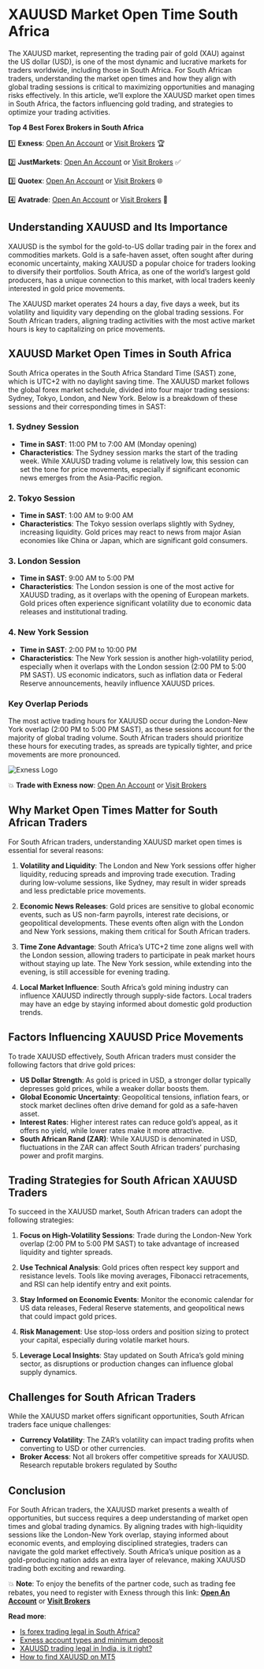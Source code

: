 # XAUUSD Market Open Time South Africa

The XAUUSD market, representing the trading pair of gold (XAU) against the US dollar (USD), is one of the most dynamic and lucrative markets for traders worldwide, including those in South Africa. For South African traders, understanding the market open times and how they align with global trading sessions is critical to maximizing opportunities and managing risks effectively. In this article, we’ll explore the XAUUSD market open times in South Africa, the factors influencing gold trading, and strategies to optimize your trading activities.

**Top 4 Best Forex Brokers in South Africa**

1️⃣ **Exness**: [Open An Account](https://one.exnesstrack.org/boarding/sign-up/a/89rj8di4n7) or [Visit Brokers](https://one.exnesstrack.org/a/89rj8di4n7) 🏆

2️⃣ **JustMarkets**: [Open An Account](https://one.justmarkets.link/a/9kcl30pnpy/landing/quick-start) or [Visit Brokers](https://one.justmarkets.link/a/9kcl30pnpy) ✅

3️⃣ **Quotex**: [Open An Account](https://broker-qx.pro/sign-up/?lid=907995) or [Visit Brokers](https://broker-qx.pro/?lid=907993) 🌐

4️⃣ **Avatrade**: [Open An Account](https://www.avatrade.com/trading-account2?versionId=10301&tag=200369) or [Visit Brokers](https://www.avatrade.com/?versionId=10301&tag=200369) 💯

## Understanding XAUUSD and Its Importance

XAUUSD is the symbol for the gold-to-US dollar trading pair in the forex and commodities markets. Gold is a safe-haven asset, often sought after during economic uncertainty, making XAUUSD a popular choice for traders looking to diversify their portfolios. South Africa, as one of the world’s largest gold producers, has a unique connection to this market, with local traders keenly interested in gold price movements.

The XAUUSD market operates 24 hours a day, five days a week, but its volatility and liquidity vary depending on the global trading sessions. For South African traders, aligning trading activities with the most active market hours is key to capitalizing on price movements.

## XAUUSD Market Open Times in South Africa

South Africa operates in the South Africa Standard Time (SAST) zone, which is UTC+2 with no daylight saving time. The XAUUSD market follows the global forex market schedule, divided into four major trading sessions: Sydney, Tokyo, London, and New York. Below is a breakdown of these sessions and their corresponding times in SAST:

### 1. **Sydney Session**
- **Time in SAST**: 11:00 PM to 7:00 AM (Monday opening)
- **Characteristics**: The Sydney session marks the start of the trading week. While XAUUSD trading volume is relatively low, this session can set the tone for price movements, especially if significant economic news emerges from the Asia-Pacific region.

### 2. **Tokyo Session**
- **Time in SAST**: 1:00 AM to 9:00 AM
- **Characteristics**: The Tokyo session overlaps slightly with Sydney, increasing liquidity. Gold prices may react to news from major Asian economies like China or Japan, which are significant gold consumers.

### 3. **London Session**
- **Time in SAST**: 9:00 AM to 5:00 PM
- **Characteristics**: The London session is one of the most active for XAUUSD trading, as it overlaps with the opening of European markets. Gold prices often experience significant volatility due to economic data releases and institutional trading.

### 4. **New York Session**
- **Time in SAST**: 2:00 PM to 10:00 PM
- **Characteristics**: The New York session is another high-volatility period, especially when it overlaps with the London session (2:00 PM to 5:00 PM SAST). US economic indicators, such as inflation data or Federal Reserve announcements, heavily influence XAUUSD prices.

### Key Overlap Periods
The most active trading hours for XAUUSD occur during the London-New York overlap (2:00 PM to 5:00 PM SAST), as these sessions account for the majority of global trading volume. South African traders should prioritize these hours for executing trades, as spreads are typically tighter, and price movements are more pronounced.

![Exness Logo](https://d3dpet1g0ty5ed.cloudfront.net/EN_SSA_Trade_every_opportunity_in_milliseconds_800x800.png)

💥 **Trade with Exness now**: [Open An Account](https://one.exnesstrack.org/boarding/sign-up/a/89rj8di4n7) or [Visit Brokers](https://one.exnesstrack.org/a/89rj8di4n7)

## Why Market Open Times Matter for South African Traders

For South African traders, understanding XAUUSD market open times is essential for several reasons:

1. **Volatility and Liquidity**: The London and New York sessions offer higher liquidity, reducing spreads and improving trade execution. Trading during low-volume sessions, like Sydney, may result in wider spreads and less predictable price movements.

2. **Economic News Releases**: Gold prices are sensitive to global economic events, such as US non-farm payrolls, interest rate decisions, or geopolitical developments. These events often align with the London and New York sessions, making them critical for South African traders.

3. **Time Zone Advantage**: South Africa’s UTC+2 time zone aligns well with the London session, allowing traders to participate in peak market hours without staying up late. The New York session, while extending into the evening, is still accessible for evening trading.

4. **Local Market Influence**: South Africa’s gold mining industry can influence XAUUSD indirectly through supply-side factors. Local traders may have an edge by staying informed about domestic gold production trends.

## Factors Influencing XAUUSD Price Movements

To trade XAUUSD effectively, South African traders must consider the following factors that drive gold prices:

- **US Dollar Strength**: As gold is priced in USD, a stronger dollar typically depresses gold prices, while a weaker dollar boosts them.
- **Global Economic Uncertainty**: Geopolitical tensions, inflation fears, or stock market declines often drive demand for gold as a safe-haven asset.
- **Interest Rates**: Higher interest rates can reduce gold’s appeal, as it offers no yield, while lower rates make it more attractive.
- **South African Rand (ZAR)**: While XAUUSD is denominated in USD, fluctuations in the ZAR can affect South African traders’ purchasing power and profit margins.

## Trading Strategies for South African XAUUSD Traders

To succeed in the XAUUSD market, South African traders can adopt the following strategies:

1. **Focus on High-Volatility Sessions**: Trade during the London-New York overlap (2:00 PM to 5:00 PM SAST) to take advantage of increased liquidity and tighter spreads.

2. **Use Technical Analysis**: Gold prices often respect key support and resistance levels. Tools like moving averages, Fibonacci retracements, and RSI can help identify entry and exit points.

3. **Stay Informed on Economic Events**: Monitor the economic calendar for US data releases, Federal Reserve statements, and geopolitical news that could impact gold prices.

4. **Risk Management**: Use stop-loss orders and position sizing to protect your capital, especially during volatile market hours.

5. **Leverage Local Insights**: Stay updated on South Africa’s gold mining sector, as disruptions or production changes can influence global supply dynamics.

## Challenges for South African Traders

While the XAUUSD market offers significant opportunities, South African traders face unique challenges:

- **Currency Volatility**: The ZAR’s volatility can impact trading profits when converting to USD or other currencies.
- **Broker Access**: Not all brokers offer competitive spreads for XAUUSD. Research reputable brokers regulated by Southರ

## Conclusion

For South African traders, the XAUUSD market presents a wealth of opportunities, but success requires a deep understanding of market open times and global trading dynamics. By aligning trades with high-liquidity sessions like the London-New York overlap, staying informed about economic events, and employing disciplined strategies, traders can navigate the gold market effectively. South Africa’s unique position as a gold-producing nation adds an extra layer of relevance, making XAUUSD trading both exciting and rewarding.

💥 **Note**: To enjoy the benefits of the partner code, such as trading fee rebates, you need to register with Exness through this link: **[Open An Account](https://one.exnesstrack.org/boarding/sign-up/a/89rj8di4n7)** or **[Visit Brokers](https://one.exnesstrack.org/a/89rj8di4n7)**

**Read more**:
- [Is forex trading legal in South Africa?](https://github.com/MarryMTP/Exness/blob/main/Is%20Forex%20Trading%20Legal%20in%20South%20Africa%3F%20A%20Comprehensive%20Guide.md)
- [Exness account types and minimum deposit](https://github.com/MarryMTP/Exness/blob/main/Exness%20Account%20Types%20and%20Minimum%20Deposit%3A%20A%20Comprehensive%20Guide.md)
- [XAUUSD trading legal in India, is it right?](https://github.com/MarryMTP/Exness/blob/main/XAUUSD%20Trading%20Legal%20in%20India%3A%20Is%20It%20Right%3F%20A%20Comprehensive%20Guide.md)
- [How to find XAUUSD on MT5](https://github.com/MarryMTP/Exness/blob/main/How%20to%20Find%20XAUUSD%20on%20MT5%3A%20A%20Comprehensive%20Guide.md)
